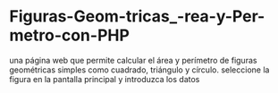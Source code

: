 # Figuras-Geom-tricas_-rea-y-Per-metro-con-PHP
una página web que permite calcular el área y perímetro de figuras geométricas simples como cuadrado, triángulo y círculo. seleccione la figura en la pantalla principal y introduzca los datos
